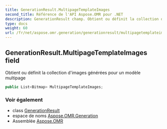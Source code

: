 ```yaml
---
title: GenerationResult.MultipageTemplateImages
second_title: Référence de l'API Aspose.OMR pour .NET
description: GenerationResult champ. Obtient ou définit la collection dimages générées pour un modèle multipage
type: docs
weight: 60
url: /fr/net/aspose.omr.generation/generationresult/multipagetemplateimages/
---
```

## GenerationResult.MultipageTemplateImages field

Obtient ou définit la collection d'images générées pour un modèle multipage

```csharp
public List<Bitmap> MultipageTemplateImages;
```

### Voir également

* class [GenerationResult](../)
* espace de noms [Aspose.OMR.Generation](../../generationresult/)
* Assemblée [Aspose.OMR](../../../)


